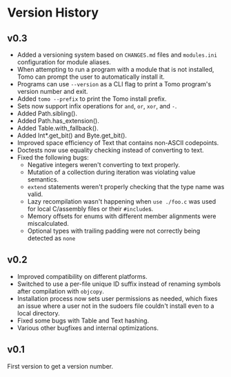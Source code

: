 # Version History

## v0.3

- Added a versioning system based on `CHANGES.md` files and `modules.ini`
  configuration for module aliases.
- When attempting to run a program with a module that is not installed, Tomo
  can prompt the user to automatically install it.
- Programs can use `--version` as a CLI flag to print a Tomo program's version
  number and exit.
- Added `tomo --prefix` to print the Tomo install prefix.
- Sets now support infix operations for `and`, `or`, `xor`, and `-`.
- Added Path.sibling().
- Added Path.has_extension().
- Added Table.with_fallback().
- Added Int*.get_bit() and Byte.get_bit().
- Improved space efficiency of Text that contains non-ASCII codepoints.
- Doctests now use equality checking instead of converting to text.
- Fixed the following bugs:
  - Negative integers weren't converting to text properly.
  - Mutation of a collection during iteration was violating value semantics.
  - `extend` statements weren't properly checking that the type name was valid.
  - Lazy recompilation wasn't happening when `use ./foo.c` was used for local
    C/assembly files or their `#include`s.
  - Memory offsets for enums with different member alignments were miscalculated.
  - Optional types with trailing padding were not correctly being detected as `none`

## v0.2

- Improved compatibility on different platforms.
- Switched to use a per-file unique ID suffix instead of renaming symbols after
  compilation with `objcopy`.
- Installation process now sets user permissions as needed, which fixes an
  issue where a user not in the sudoers file couldn't install even to a local
  directory.
- Fixed some bugs with Table and Text hashing.
- Various other bugfixes and internal optimizations.

## v0.1

First version to get a version number.
